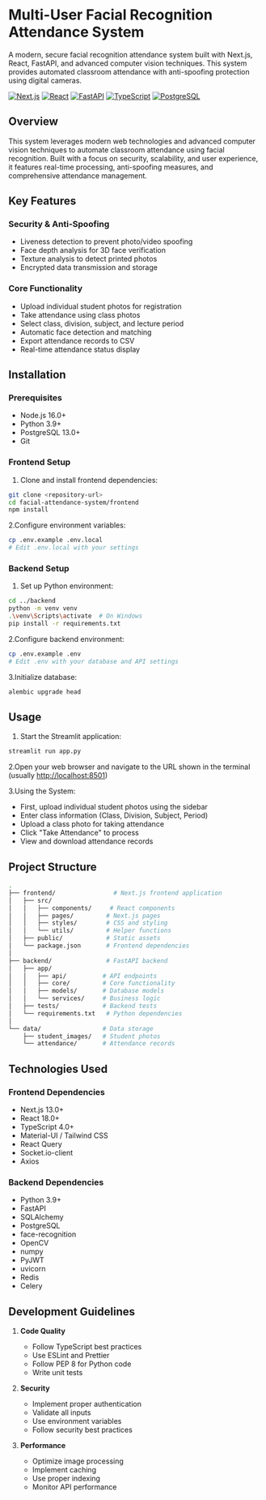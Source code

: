 # Multi-User Facial Recognition Attendance System

A modern, secure facial recognition attendance system built with Next.js, React, FastAPI, and advanced computer vision techniques. This system provides automated classroom attendance with anti-spoofing protection using digital cameras.

[![Next.js](https://img.shields.io/badge/Next.js-13.0+-000000?style=for-the-badge&logo=next.js)](https://nextjs.org/)
[![React](https://img.shields.io/badge/React-18.0+-61DAFB?style=for-the-badge&logo=react)](https://reactjs.org/)
[![FastAPI](https://img.shields.io/badge/FastAPI-0.68.0+-009688?style=for-the-badge&logo=fastapi)](https://fastapi.tiangolo.com/)
[![TypeScript](https://img.shields.io/badge/TypeScript-4.0+-007ACC?style=for-the-badge&logo=typescript)](https://www.typescriptlang.org/)
[![PostgreSQL](https://img.shields.io/badge/PostgreSQL-13.0+-336791?style=for-the-badge&logo=postgresql)](https://www.postgresql.org/)

## Overview

This system leverages modern web technologies and advanced computer vision techniques to automate classroom attendance using facial recognition. Built with a focus on security, scalability, and user experience, it features real-time processing, anti-spoofing measures, and comprehensive attendance management.

## Key Features

### Security & Anti-Spoofing

- Liveness detection to prevent photo/video spoofing
- Face depth analysis for 3D face verification
- Texture analysis to detect printed photos
- Encrypted data transmission and storage

### Core Functionality

- Upload individual student photos for registration
- Take attendance using class photos
- Select class, division, subject, and lecture period
- Automatic face detection and matching
- Export attendance records to CSV
- Real-time attendance status display

## Installation

### Prerequisites

- Node.js 16.0+
- Python 3.9+
- PostgreSQL 13.0+
- Git

### Frontend Setup

1. Clone and install frontend dependencies:

```bash
git clone <repository-url>
cd facial-attendance-system/frontend
npm install
```

2.Configure environment variables:

```bash
cp .env.example .env.local
# Edit .env.local with your settings
```

### Backend Setup

1. Set up Python environment:

```bash
cd ../backend
python -m venv venv
.\venv\Scripts\activate  # On Windows
pip install -r requirements.txt
```

2.Configure backend environment:

```bash
cp .env.example .env
# Edit .env with your database and API settings
```

3.Initialize database:

```bash
alembic upgrade head
```

## Usage

1. Start the Streamlit application:

```bash
streamlit run app.py
```

2.Open your web browser and navigate to the URL shown in the terminal (usually <http://localhost:8501>)

3.Using the System:

- First, upload individual student photos using the sidebar
- Enter class information (Class, Division, Subject, Period)
- Upload a class photo for taking attendance
- Click "Take Attendance" to process
- View and download attendance records

## Project Structure

```bash
.
├── frontend/                # Next.js frontend application
│   ├── src/
│   │   ├── components/     # React components
│   │   ├── pages/         # Next.js pages
│   │   ├── styles/        # CSS and styling
│   │   └── utils/         # Helper functions
│   ├── public/            # Static assets
│   └── package.json       # Frontend dependencies
│
├── backend/               # FastAPI backend
│   ├── app/
│   │   ├── api/          # API endpoints
│   │   ├── core/         # Core functionality
│   │   ├── models/       # Database models
│   │   └── services/     # Business logic
│   ├── tests/            # Backend tests
│   └── requirements.txt   # Python dependencies
│
└── data/                 # Data storage
    ├── student_images/   # Student photos
    └── attendance/       # Attendance records
```

## Technologies Used

### Frontend Dependencies

- Next.js 13.0+
- React 18.0+
- TypeScript 4.0+
- Material-UI / Tailwind CSS
- React Query
- Socket.io-client
- Axios

### Backend Dependencies

- Python 3.9+
- FastAPI
- SQLAlchemy
- PostgreSQL
- face-recognition
- OpenCV
- numpy
- PyJWT
- uvicorn
- Redis
- Celery

## Development Guidelines

1. **Code Quality**
   - Follow TypeScript best practices
   - Use ESLint and Prettier
   - Follow PEP 8 for Python code
   - Write unit tests

2. **Security**
   - Implement proper authentication
   - Validate all inputs
   - Use environment variables
   - Follow security best practices

3. **Performance**
   - Optimize image processing
   - Implement caching
   - Use proper indexing
   - Monitor API performance

